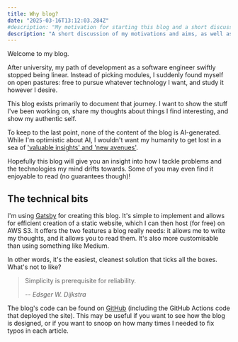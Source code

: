 ```yaml
---
title: Why blog?
date: "2025-03-16T13:12:03.284Z"
#description: "My motivation for starting this blog and a short discussion of its aims."
description: "A short discussion of my motivations and aims, as well as an overview of the technology I'm using to host this blog."
---
```


Welcome to my blog.

After university, my path of development as a software engineer swiftly stopped being linear. Instead of picking modules, 
I suddenly found myself on open pastures: free to pursue whatever technology I want, and study it however I desire.

This blog exists primarily to document that journey. I want to show the stuff I've been working on, share my thoughts about
things I find interesting, and show my authentic self.

To keep to the last point, none of the content of the blog is AI-generated. 
While I'm optimistic about AI, I wouldn't want my humanity to get lost in a sea of ['valuable insights' and 'new avenues'](https://gptzero.me/ai-vocabulary). 

Hopefully this blog will give you an insight into how I tackle problems and the technologies my mind drifts 
towards. Some of you may even find it enjoyable to read (no guarantees though)!

## The technical bits

I'm using [Gatsby](https://www.gatsbyjs.com/) for creating this blog. It's simple to implement and allows for efficient
creation of a static website, which I can then host (for free) on AWS S3. It offers the two features
a blog really needs: it allows me to write my thoughts, and it allows you to read them. It's also more customisable than
using something like Medium.

In other words, it's the easiest, cleanest solution that ticks all the boxes. What's not to like?

> Simplicity is prerequisite for reliability.
> 
> -- <cite>Edsger W. Dijkstra</cite>

The blog's code can be found on [GitHub](https://github.com/Patraiku/blog) (including the GitHub Actions code that deployed 
the site). This may be useful if you want to see how the blog is designed, or if you want to snoop on how 
many times I needed to fix typos in each article.